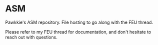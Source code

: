 # ASM
Pawkkie's ASM repository. File hosting to go along with the FEU thread.

Please refer to my FEU thread for documentation, and don't hesitate to reach out with questions.
